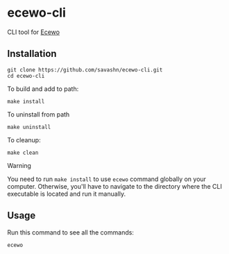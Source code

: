# ecewo-cli
CLI tool for [Ecewo](https://github.com/savashn/ecewo)

## Installation

```
git clone https://github.com/savashn/ecewo-cli.git
cd ecewo-cli
```

To build and add to path:

```
make install
```

To uninstall from path

```
make uninstall
```

To cleanup:

```
make clean
```

> [!WARNING]
> You need to run `make install` to use `ecewo` command globally on your computer. Otherwise, you'll have to navigate to the directory where the CLI executable is located and run it manually.

## Usage

Run this command to see all the commands:

```
ecewo
```
